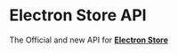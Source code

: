 # Electron Store API

The Official and new API for [**Electron Store**](https://gitlab.com/Electron-Store/electron-app-store)
